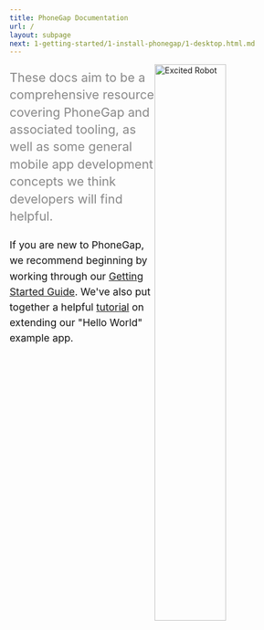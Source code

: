 ```yaml
---
title: PhoneGap Documentation
url: /
layout: subpage
next: 1-getting-started/1-install-phonegap/1-desktop.html.md
---
```

<img style="float:right; width: 50%; max-width: 250px;" src="/images/excited_robit.svg" alt="Excited Robot">
<p style="color:#888888;font-size:1.35rem;line-height:1.9rem;">
These docs aim to be a comprehensive resource covering PhoneGap and associated
tooling, as well as some general mobile app development concepts we think
developers will find helpful.
</p>

<p style="color:#111111;font-size:1.1rem;line-height:1.7rem;">
If you are new to PhoneGap, we recommend beginning by working through our
<a href="/getting-started/1-install-phonegap/desktop">Getting Started Guide</a>.
We've also put together a helpful <a href="/tutorials/develop/hello-world-explained/">tutorial</a>
on extending our "Hello World" example app.
</p>

## _&nbsp;_

<div style="clear: both; margin-bottom: 20px;"></div>
